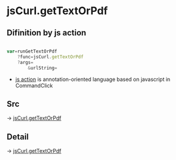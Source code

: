 # jsCurl.getTextOrPdf

## Difinition by js action

```js.js

var=runGetTextOrPdf
	?func=jsCurl.getTextOrPdf
	?args=
		&urlString=
```

- [js action](#) is annotation-oriented language based on javascript in CommandClick

## Src

-> [jsCurl.getTextOrPdf](https://github.com/puutaro/CommandClick/blob/master/app/src/main/java/com/puutaro/commandclick/fragment_lib/terminal_fragment/js_interface/JsCurl.kt#L110)

## Detail

-> [jsCurl.getTextOrPdf](https://github.com/puutaro/CommandClick/blob/master/md/developer/js_interface/details/JsCurl/getTextOrPdf.md)
